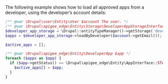 The following example shows how to load all approved apps from a developer, using the developer’s account details:

```php
/** @var \Drupal\user\Entity\User $account The user. */
/** @var \Drupal\apigee_edge\Entity\Storage\DeveloperAppStorageInterface $developer_app_storage */
$developer_app_storage = \Drupal::entityTypeManager()->getStorage('developer_app');
$apps = $developer_app_storage->loadByDeveloper($account->getEmail());

$active_apps = [];

/** @var \Drupal\apigee_edge\Entity\DeveloperApp $app */
foreach ($apps as $app) {
  if ($app->getStatus() == \Drupal\apigee_edge\Entity\AppInterface::STATUS_APPROVED) {
    $active_apps[] = $app;
  }
}
```